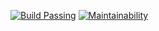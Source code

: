 [![Build Passing](https://github.com/varya-kot/mambet-pages/actions/workflows/maven.yml/badge.svg?event=push)](https://github.com/varya-kot/mambet-pages/actions/workflows/maven.yml)
[![Maintainability](https://api.codeclimate.com/v1/badges/bbade55ae9f2be63f658/maintainability)](https://codeclimate.com/github/varya-kot/mambet-pages/maintainability)
